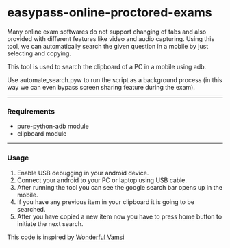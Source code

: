 # easypass-online-proctored-exams

Many online exam softwares do not support changing of tabs and also provided with different features like video and audio capturing.
Using this tool, we can automatically search the given question in a mobile by just selecting and copying.

This tool is used to search the clipboard of a PC in a mobile using adb.

Use automate_search.pyw to run the script as a background process (in this way we can even bypass screen sharing feature during the exam).

--------------------------------------------------------------------------------------------------------------------------------------------

### Requirements
- pure-python-adb module
- clipboard module

--------------------------------------------------------------------------------------------------------------------------------------------

### Usage
1. Enable USB debugging in your android device.
2. Connect your android to your PC or laptop using USB cable.
3. After running the tool you can see the google search bar opens up in the mobile.
4. If you have any previous item in your clipboard it is going to be searched.
5. After you have copied a new item now you have to press home button to initiate the next search.

This code is inspired by [Wonderful Vamsi](https://github.com/wonderfulvamsi/Online-Exam-Software-Vulnerability)
